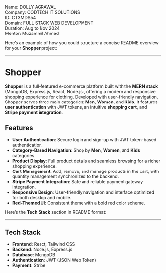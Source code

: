 Name: DOLLY AGRAWAL  <Br />
Company: CODTECH IT SOLUTIONS  <Br />
ID: CT3MDS54 <Br />
Domain: FULL STACK WEB DEVELOPMENT <Br />
Duration: Aug to Nov 2024 <Br />
Mentor: Muzammil Ahmed <Br />

Here’s an example of how you could structure a concise README overview for your **Shopper** project:

---

# Shopper

**Shopper** is a full-featured e-commerce platform built with the **MERN stack** (MongoDB, Express.js, React, Node.js), offering a modern and responsive shopping experience for clothing. Developed with user-friendly navigation, Shopper serves three main categories: **Men**, **Women**, and **Kids**. It features **user authentication** with JWT tokens, an intuitive **shopping cart**, and **Stripe payment integration**.

## Features

- **User Authentication**: Secure login and sign-up with JWT token-based authentication.
- **Category-Based Navigation**: Shop by **Men**, **Women**, and **Kids** categories.
- **Product Display**: Full product details and seamless browsing for a richer shopping experience.
- **Cart Management**: Add, remove, and manage products in the cart, with quantity management synchronized to the backend.
- **Stripe Payment Integration**: Safe and reliable payment gateway integration.
- **Responsive Design**: User-friendly navigation and interface optimized for both desktop and mobile.
- **Red-Themed UI**: Consistent theme with a bold red color scheme.

Here’s the **Tech Stack** section in README format:

---

## Tech Stack

- **Frontend**: React, Tailwind CSS
- **Backend**: Node.js, Express.js
- **Database**: MongoDB
- **Authentication**: JWT (JSON Web Token)
- **Payment**: Stripe

